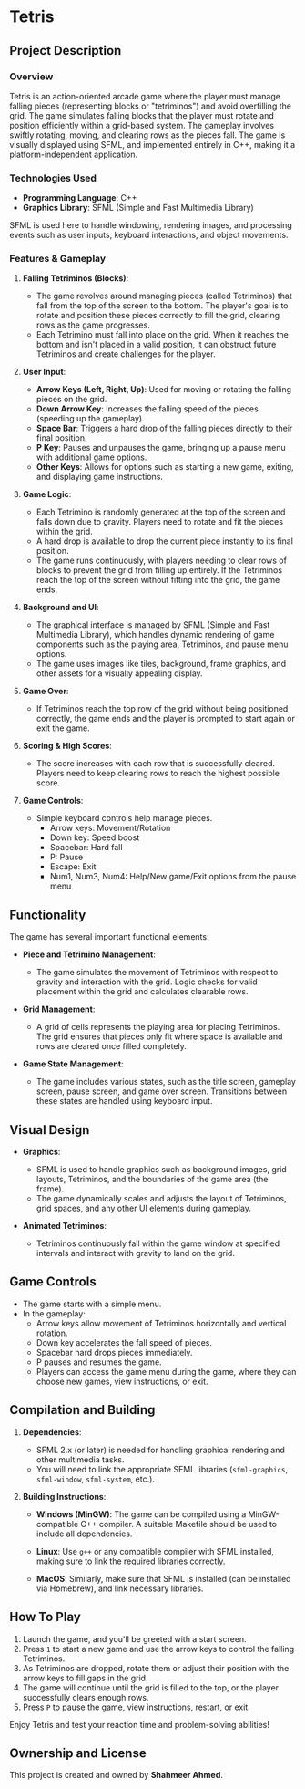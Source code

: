 # Tetris

## Project Description

### Overview

Tetris is an action-oriented arcade game where the player must manage falling pieces (representing blocks or "tetriminos") and avoid overfilling the grid. The game simulates falling blocks that the player must rotate and position efficiently within a grid-based system. The gameplay involves swiftly rotating, moving, and clearing rows as the pieces fall. The game is visually displayed using SFML, and implemented entirely in C++, making it a platform-independent application.

### Technologies Used
- **Programming Language**: C++
- **Graphics Library**: SFML (Simple and Fast Multimedia Library)

SFML is used here to handle windowing, rendering images, and processing events such as user inputs, keyboard interactions, and object movements.

### Features & Gameplay
1. **Falling Tetriminos (Blocks)**:
    - The game revolves around managing pieces (called Tetriminos) that fall from the top of the screen to the bottom. The player's goal is to rotate and position these pieces correctly to fill the grid, clearing rows as the game progresses.
    - Each Tetrimino must fall into place on the grid. When it reaches the bottom and isn't placed in a valid position, it can obstruct future Tetriminos and create challenges for the player.

2. **User Input**:
    - **Arrow Keys (Left, Right, Up)**: Used for moving or rotating the falling pieces on the grid.
    - **Down Arrow Key**: Increases the falling speed of the pieces (speeding up the gameplay).
    - **Space Bar**: Triggers a hard drop of the falling pieces directly to their final position.
    - **P Key**: Pauses and unpauses the game, bringing up a pause menu with additional game options.
    - **Other Keys**: Allows for options such as starting a new game, exiting, and displaying game instructions.

3. **Game Logic**:
    - Each Tetrimino is randomly generated at the top of the screen and falls down due to gravity. Players need to rotate and fit the pieces within the grid.
    - A hard drop is available to drop the current piece instantly to its final position.
    - The game runs continuously, with players needing to clear rows of blocks to prevent the grid from filling up entirely. If the Tetriminos reach the top of the screen without fitting into the grid, the game ends.

4. **Background and UI**:
    - The graphical interface is managed by SFML (Simple and Fast Multimedia Library), which handles dynamic rendering of game components such as the playing area, Tetriminos, and pause menu options.
    - The game uses images like tiles, background, frame graphics, and other assets for a visually appealing display.

5. **Game Over**:
    - If Tetriminos reach the top row of the grid without being positioned correctly, the game ends and the player is prompted to start again or exit the game.

6. **Scoring & High Scores**:
    - The score increases with each row that is successfully cleared. Players need to keep clearing rows to reach the highest possible score.

7. **Game Controls**:
    - Simple keyboard controls help manage pieces.
        - Arrow keys: Movement/Rotation
        - Down key: Speed boost
        - Spacebar: Hard fall
        - P: Pause
        - Escape: Exit
        - Num1, Num3, Num4: Help/New game/Exit options from the pause menu

## Functionality

The game has several important functional elements:
- **Piece and Tetrimino Management**:
    - The game simulates the movement of Tetriminos with respect to gravity and interaction with the grid. Logic checks for valid placement within the grid and calculates clearable rows.
  
- **Grid Management**:
    - A grid of cells represents the playing area for placing Tetriminos. The grid ensures that pieces only fit where space is available and rows are cleared once filled completely.
  
- **Game State Management**:
    - The game includes various states, such as the title screen, gameplay screen, pause screen, and game over screen. Transitions between these states are handled using keyboard input.

## Visual Design
- **Graphics**:
    - SFML is used to handle graphics such as background images, grid layouts, Tetriminos, and the boundaries of the game area (the frame).
    - The game dynamically scales and adjusts the layout of Tetriminos, grid spaces, and any other UI elements during gameplay.

- **Animated Tetriminos**:
    - Tetriminos continuously fall within the game window at specified intervals and interact with gravity to land on the grid.

## Game Controls
- The game starts with a simple menu.
- In the gameplay:
    - Arrow keys allow movement of Tetriminos horizontally and vertical rotation.
    - Down key accelerates the fall speed of pieces.
    - Spacebar hard drops pieces immediately.
    - P pauses and resumes the game.
    - Players can access the game menu during the game, where they can choose new games, view instructions, or exit.

## Compilation and Building
1. **Dependencies**:
    - SFML 2.x (or later) is needed for handling graphical rendering and other multimedia tasks.
    - You will need to link the appropriate SFML libraries (`sfml-graphics`, `sfml-window`, `sfml-system`, etc.).

2. **Building Instructions**:
    - **Windows (MinGW)**:
        The game can be compiled using a MinGW-compatible C++ compiler. A suitable Makefile should be used to include all dependencies.
  
    - **Linux**:
        Use `g++` or any compatible compiler with SFML installed, making sure to link the required libraries correctly.
  
    - **MacOS**:
        Similarly, make sure that SFML is installed (can be installed via Homebrew), and link necessary libraries.

## How To Play
1. Launch the game, and you'll be greeted with a start screen.
2. Press `1` to start a new game and use the arrow keys to control the falling Tetriminos.
3. As Tetriminos are dropped, rotate them or adjust their position with the arrow keys to fill gaps in the grid.
4. The game will continue until the grid is filled to the top, or the player successfully clears enough rows.
5. Press `P` to pause the game, view instructions, restart, or exit.

Enjoy Tetris and test your reaction time and problem-solving abilities!

## Ownership and License
This project is created and owned by **Shahmeer Ahmed**.
